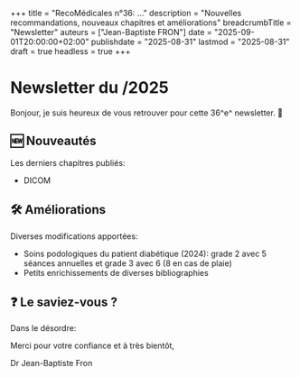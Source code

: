 +++
title = "RecoMédicales n°36:  ..."
description = "Nouvelles recommandations, nouveaux chapitres et améliorations"
breadcrumbTitle = "Newsletter"
auteurs = ["Jean-Baptiste FRON"]
date = "2025-09-01T20:00:00+02:00"
publishdate = "2025-08-31"
lastmod = "2025-08-31"
draft = true
headless = true
+++

# Newsletter du /2025

Bonjour, je suis heureux de vous retrouver pour cette 36^e^ newsletter. 📰



## 🆕 Nouveautés

Les derniers chapitres publiés:

- DICOM

## 🛠️ Améliorations

Diverses modifications apportées:

- Soins podologiques du patient diabétique (2024): grade 2 avec 5 séances annuelles et grade 3 avec 6 (8 en cas de plaie)
- Petits enrichissements de diverses bibliographies

## ❓ Le saviez-vous ?

Dans le désordre:



Merci pour votre confiance et à très bientôt,

Dr Jean-Baptiste Fron
